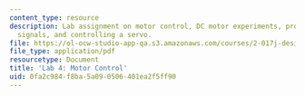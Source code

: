 ```yaml
---
content_type: resource
description: Lab assignment on motor control, DC motor experiments, processing encoder
  signals, and controlling a servo.
file: https://ol-ocw-studio-app-qa.s3.amazonaws.com/courses/2-017j-design-of-electromechanical-robotic-systems-fall-2009/0fa2c984f8ba5a090506401ea2f5ff90_MIT2_017JF09_slides4.pdf
file_type: application/pdf
resourcetype: Document
title: 'Lab 4: Motor Control'
uid: 0fa2c984-f8ba-5a09-0506-401ea2f5ff90
---
```

